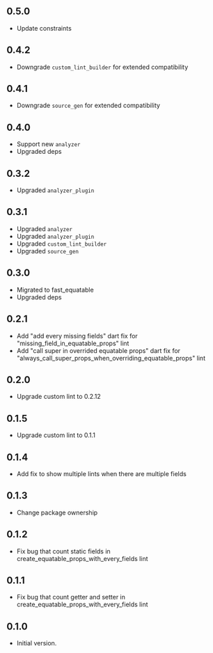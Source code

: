 ## 0.5.0

- Update constraints

## 0.4.2

- Downgrade `custom_lint_builder` for extended compatibility

## 0.4.1

- Downgrade `source_gen` for extended compatibility

## 0.4.0

- Support new `analyzer`
- Upgraded deps

## 0.3.2

- Upgraded `analyzer_plugin`

## 0.3.1

- Upgraded `analyzer`
- Upgraded `analyzer_plugin`
- Upgraded `custom_lint_builder`
- Upgraded `source_gen`

## 0.3.0

- Migrated to fast_equatable
- Upgraded deps

## 0.2.1

- Add "add every missing fields" dart fix for "missing_field_in_equatable_props" lint
- Add "call super in overrided equatable props" dart fix for "always_call_super_props_when_overriding_equatable_props" lint

## 0.2.0

- Upgrade custom lint to 0.2.12

## 0.1.5

- Upgrade custom lint to 0.1.1

## 0.1.4

- Add fix to show multiple lints when there are multiple fields

## 0.1.3

- Change package ownership

## 0.1.2

- Fix bug that count static fields in create_equatable_props_with_every_fields lint

## 0.1.1

- Fix bug that count getter and setter in create_equatable_props_with_every_fields lint

## 0.1.0

- Initial version.
